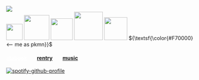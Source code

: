 ![](https://komarev.com/ghpvc/?username=massofthefermentingdregs&style=flat-square&color=red&label=visitors)  <br>
<img src="https://img.pokemondb.net/sprites/black-white/anim/normal/treecko.gif" width="44"/>   <img src="https://img.pokemondb.net/sprites/black-white/anim/normal/marowak.gif" width="68"/>  <img src="https://img.pokemondb.net/sprites/black-white/anim/normal/blaziken.gif" width="59"/>  <img src="https://img.pokemondb.net/sprites/black-white/anim/normal/arcanine.gif" width="77"/>  <img src="https://img.pokemondb.net/sprites/black-white/anim/normal/espeon.gif" width="62"/>     ${\textsf{\color{#F70000}<-- me as pkmn}}$ 
 <br>

<h4><a href="https://cat.atabook.org/" style="color: white;"> atabook</a>⠀ ⠀ <a href="https://rentry.co/lee">rentry</a>⠀ ⠀ <a href="https://www.last.fm/user/zygothe">music</a> 
 </h4>

<div id="header" align="left">
 
[![spotify-github-profile](https://spotify-github-profile.kittinanx.com/api/view?uid=elgjykck3q0llbegql1o5o61u&cover_image=true&theme=natemoo-re&show_offline=false&background_color=191515&interchange=false&bar_color=ffffff&bar_color_cover=false)](https://github.com/kittinan/spotify-github-profile)

